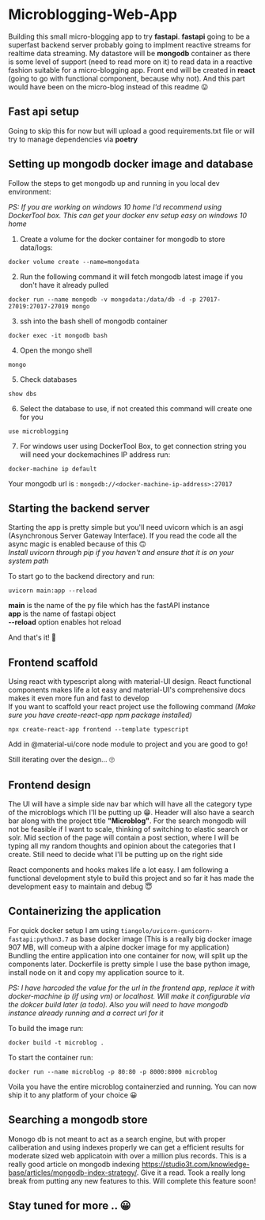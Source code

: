 # Microblogging-Web-App
Building this small micro-blogging app to try **fastapi**. **fastapi** going to be a superfast backend server probably going to implment reactive streams for realtime data streaming. My datastore will be **mongodb** container as there is some level of support (need to read more on it) to read data in a reactive fashion suitable for a micro-blogging app. Front end will be created in **react** (going to go with functional component, because why not). And this part would have been on the micro-blog instead of this readme 😛

## Fast api setup
Going to skip this for now but will upload a good requirements.txt file or will try to manage dependencies via **poetry**

## Setting up mongodb docker image and database
Follow the steps to get mongodb up and running in you local dev environment:

*PS: If you are working on windows 10 home I'd recommend using DockerTool box. This can get your docker env setup easy on windows 10 home*

1. Create a volume for the docker container for mongodb to store data/logs:
```
docker volume create --name=mongodata
```
2. Run the following command it will fetch mongodb latest image if you don't have it already pulled
```
docker run --name mongodb -v mongodata:/data/db -d -p 27017-27019:27017-27019 mongo
```
3. ssh into the bash shell of mongodb container
```
docker exec -it mongodb bash
```
4. Open the mongo shell
```
mongo
```
5. Check databases
```
show dbs
```
6. Select the database to use, if not created this command will create one for you
```
use microblogging
```
7. For windows user using DockerTool Box, to get connection string you will need your dockemachines IP address run:
```
docker-machine ip default
```
Your mongodb url is : ```mongodb://<docker-machine-ip-address>:27017```

## Starting the backend server
Starting the app is pretty simple but you'll need uvicorn which is an asgi (Asynchronous Server Gateway Interface). If you read the code all the async magic is enabled because of this 🙃  
*Install uvicorn through pip if you haven't and ensure that it is on your system path*

To start go to the backend directory and run:
```
uvicorn main:app --reload
```
**main** is the name of the py file which has the fastAPI instance  
**app** is the name of fastapi object  
**--reload** option enables hot reload

And that's it! 🤨

## Frontend scaffold
Using react with typescript along with material-UI design. React functional components makes life a lot easy and material-UI's comprehensive docs makes it even more fun and fast to develop  
If you want to scaffold your react project use the following command *(Make sure you have create-react-app npm package installed)*
```
npx create-react-app frontend --template typescript
```
Add in @material-ui/core node module to project and you are good to go!

Still iterating over the design... 🙄

## Frontend design
The UI will have a simple side nav bar which will have all the category type of the microblogs which I'll be putting up 😁. Header will also have a search bar along with the project title **"Microblog"**. For the search mongodb will not be feasible if I want to scale, thinking of switching to elastic search or solr. Mid section of the page will contain a post section, where I will be typing all my random thoughts and opinion about the categories that I create. Still need to decide what I'll be putting up on the right side

React components and hooks makes life a lot easy. I am following a functional development style to build this project and so far it has made the development easy to maintain and debug 😇

## Containerizing the application
For quick docker setup I am using `tiangolo/uvicorn-gunicorn-fastapi:python3.7` as base docker image (This is a really big docker image 907 MB, will comeup with a alpine docker image for my application)  
Bundling the entire application into one container for now, will split up the components later. Dockerfile is pretty simple I use the base python image, install node on it and copy my application source to it.

*PS: I have harcoded the value for the url in the frontend app, replace it with docker-machine ip (if using vm) or localhost. Will make it configurable via the dokcer build later (a todo). Also you will need to have mongodb instance already running and a correct url for it*

To build the image run:
```
docker build -t microblog .
```
To start the container run:
```
docker run --name microblog -p 80:80 -p 8000:8000 microblog
```
Voila you have the entire microblog containerzied and running. You can now ship it to any platform of your choice 😀

## Searching a mongodb store
Monogo db is not meant to act as a search engine, but with proper caliberation and using indexes properly we can get a efficient results for moderate sized web applicatoin with over a million plus records. This is a really good article on mongodb indexing https://studio3t.com/knowledge-base/articles/mongodb-index-strategy/. Give it a read. 
Took a really long break from putting any new features to this. Will complete this feature soon!

## Stay tuned for more .. 😀
